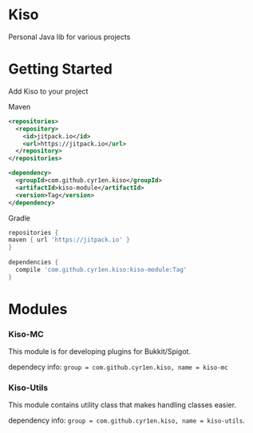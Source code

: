 # Kiso
Personal Java lib for various projects

# Getting Started
Add Kiso to your project

Maven
```xml
<repositories>
  <repository>
    <id>jitpack.io</id>
    <url>https://jitpack.io</url>
  </repository>
</repositories>

<dependency>
  <groupId>com.github.cyr1en.kiso</groupId>
  <artifactId>kiso-module</artifactId>
  <version>Tag</version>
</dependency>
```

Gradle
```groovy
repositories {
maven { url 'https://jitpack.io' }
}
    
dependencies {
  compile 'com.github.cyr1en.kiso:kiso-module:Tag'
}    
```
# Modules
### Kiso-MC
This module is for developing plugins for Bukkit/Spigot.

dependecy info: `group = com.github.cyr1en.kiso, name = kiso-mc`

### Kiso-Utils
This module contains utility class that makes handling classes easier.

dependency info: `group = com.github.cyr1en.kiso, name = kiso-utils`.
